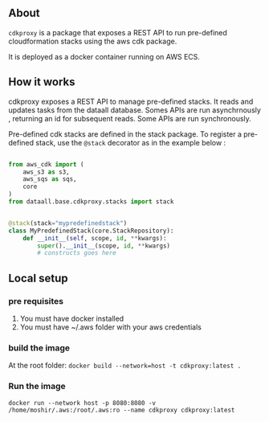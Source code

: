 

## About
`cdkproxy` is a package that exposes a REST API to run pre-defined
cloudformation stacks using the aws cdk package.

It is deployed as a docker container running on AWS ECS.

## How it works

cdkproxy exposes a REST API to manage pre-defined stacks.
It reads and updates tasks from the dataall database.
Somes APIs are run asynchrnously , returning an id for subsequent reads.
Some APIs are run synchronously.


Pre-defined cdk stacks are defined in the stack package.
To register a pre-defined stack, use the `@stack` decorator as in the example below  :

```python

from aws_cdk import (
    aws_s3 as s3,
    aws_sqs as sqs,
    core
)
from dataall.base.cdkproxy.stacks import stack


@stack(stack="mypredefinedstack")
class MyPredefinedStack(core.StackRepository):
    def __init__(self, scope, id, **kwargs):
        super().__init__(scope, id, **kwargs)
        # constructs goes here

```


## Local setup

### pre requisites

1. You must have docker installed
2. You must have ~/.aws folder with your aws credentials

### build the image
At the root folder:
`docker build --network=host -t cdkproxy:latest . `

### Run the image
`docker run --network host -p 8080:8080 -v /home/moshir/.aws:/root/.aws:ro --name cdkproxy cdkproxy:latest `
